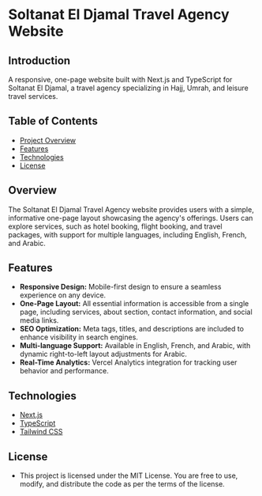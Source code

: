 # Soltanat El Djamal Travel Agency Website

## Introduction

A responsive, one-page website built with Next.js and TypeScript for Soltanat El Djamal, a travel agency specializing in Hajj, Umrah, and leisure travel services.

## Table of Contents

- [Project Overview](#Overview)
- [Features](#features)
- [Technologies](#technologies)
- [License](#license)

## Overview

The Soltanat El Djamal Travel Agency website provides users with a simple, informative one-page layout showcasing the agency's offerings. Users can explore services, such as hotel booking, flight booking, and travel packages, with support for multiple languages, including English, French, and Arabic.

## Features

- **Responsive Design:** Mobile-first design to ensure a seamless experience on any device.
- **One-Page Layout:** All essential information is accessible from a single page, including services, about section, contact information, and social media links.
- **SEO Optimization:** Meta tags, titles, and descriptions are included to enhance visibility in search engines.
- **Multi-language Support:** Available in English, French, and Arabic, with dynamic right-to-left layout adjustments for Arabic.
- **Real-Time Analytics:** Vercel Analytics integration for tracking user behavior and performance.

## Technologies

- [Next.js](https://nextjs.org/docs) 
- [TypeScript](https://www.typescriptlang.org/docs/)
- [Tailwind CSS](https://tailwindcss.com/docs)  

## License

- This project is licensed under the MIT License. You are free to use, modify, and distribute the code as per the terms of the license.